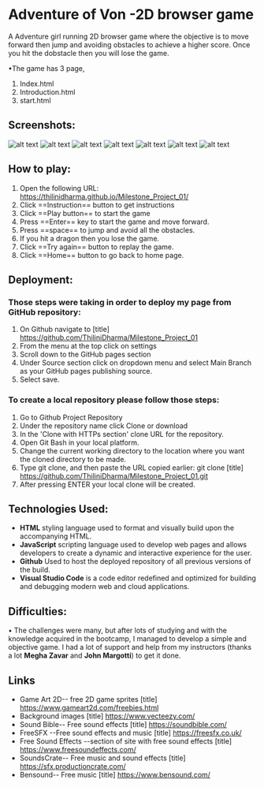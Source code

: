 
# Adventure of Von -2D browser game


A Adventure girl running 2D browser game where the objective is to move forward then jump and avoiding obstacles to achieve a higher score. Once you hit the dobstacle then you will lose the game.

•The game has 3 page,
  1. Index.html 
  2. Introduction.html
  3. start.html

## Screenshots:

![alt text](Screenshot1.png)
![alt text](Screenshot2.png)
![alt text](Screenshot3.png)
![alt text](Screenshot4.png)
![alt text](Screenshot5.png)
![alt text](Screenshot6.png)
![alt text](Screenshot7.png)

## How to play:

1.	Open the following URL: https://thilinidharma.github.io/Milestone_Project_01/
2.  Click ==Instruction== button to get instructions
3.  Click ==Play button== to start the game
4.	Press ==Enter== key to start the game and move forward.
5.  Press ==space== to jump and avoid all the obstacles.
6.  If you hit a dragon then you lose the game.
7.  Click ==Try again== button to replay the game.
8.  Click ==Home== button to go back to home page.

## Deployment:

### Those steps were taking in order to deploy my page from GitHub repository:
1.	On Github navigate to [title] https://github.com/ThiliniDharma/Milestone_Project_01
2.	From the menu at the top click on settings
3.	Scroll down to the GitHub pages section
4.	Under Source section click on dropdown menu and select Main Branch as your GitHub pages publishing source.
5.	Select save.

### To create a local repository please follow those steps:
1.	Go to Github Project Repository
2.	Under the repository name click Clone or download
3.	In the 'Clone with HTTPs section' clone URL for the repository.
4.	Open Git Bash in your local platform.
5.	Change the current working directory to the location where you want the cloned directory to be made.
6.	Type git clone, and then paste the URL copied earlier: git clone [title] https://github.com/ThiliniDharma/Milestone_Project_01.git
7.	After pressing ENTER your local clone will be created.

## Technologies Used:


- **HTML** styling language used to format and visually build upon the accompanying HTML.
- **JavaScript** scripting language used to develop web pages and allows developers to create a dynamic and interactive experience for the user.
- **Github**  Used to host the deployed repository of all previous versions of the build.
- **Visual Studio Code**   is a code editor redefined and optimized for building and debugging modern web and cloud applications.


## Difficulties:


•	The challenges were many, but after lots of studying and with the knowledge acquired in the bootcamp, I managed to develop a simple and objective game. I had a lot of support and help from my instructors (thanks a lot **Megha Zavar** and **John Margotti**) to get it done.

## Links
- Game Art 2D-- free 2D game sprites  [title] https://www.gameart2d.com/freebies.html
- Background images  [title] https://www.vecteezy.com/
- Sound Bible-- Free sound effects  [title] https://soundbible.com/
- FreeSFX --Free sound effects and music [title] https://freesfx.co.uk/
- Free Sound Effects --section of site with free sound effects [title] https://www.freesoundeffects.com/
- SoundsCrate-- Free music and sound effects  [title] https://sfx.productioncrate.com/
- Bensound-- Free music  [title] https://www.bensound.com/


 [^1]: Milestone Project 1: Browser Game | Software development bootcamp | The University of Chicago
  [^1]:2023 © - Adventure of Von -Created by Thilini Dharmawardhana. All Rights Reserved.
